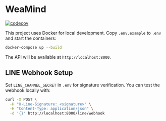 # WeaMind

[![codecov](https://codecov.io/gh/kyomind/WeaMind/branch/main/graph/badge.svg)](https://codecov.io/gh/kyomind/WeaMind)

This project uses Docker for local development. Copy `.env.example` to `.env` and start the containers:

```bash
docker-compose up --build
```

The API will be available at `http://localhost:8000`.

## LINE Webhook Setup

Set `LINE_CHANNEL_SECRET` in `.env` for signature verification. You can test the
webhook locally with:

```bash
curl -X POST \
  -H "X-Line-Signature: <signature>" \
  -H "Content-Type: application/json" \
  -d '{}' http://localhost:8000/line/webhook
```
